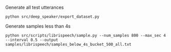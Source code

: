 Generate all test utterances
              
```
python src/deep_speaker/export_dataset.py
```

Generate samples less than 4s

```
python src/scripts/librispeech/sample.py --num_samples 800 --max_sec 4 --interval 0.5 --output samples/librispeech/samples_below_4s_bucket_500_all.txt
```